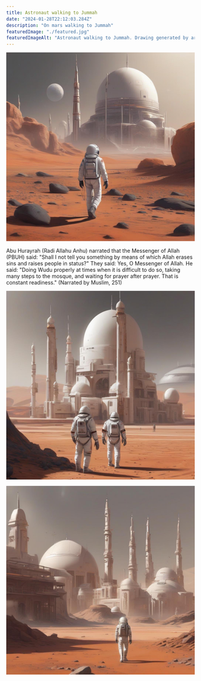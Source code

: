 ```yaml
---
title: Astronaut walking to Jummah
date: "2024-01-28T22:12:03.284Z"
description: "On mars walking to Jummah"
featuredImage: "./featured.jpg"
featuredImageAlt: "Astronaut walking to Jummah. Drawing generated by artificial intelligence."
---
```


![Astronaut on mars walking to jummah](./featured.jpg)

Abu Hurayrah (Radi Allahu Anhu) narrated that the Messenger of Allah (PBUH) said: "Shall I not tell you something by means of which Allah erases sins and raises people in status?" They said: Yes, O Messenger of Allah. He said: "Doing Wudu properly at times when it is difficult to do so, taking many steps to the mosque, and waiting for prayer after prayer. That is constant readiness." (Narrated by Muslim, 251)

![Astronaut on mars walking to jummah](./walking-2.jpg)

![Astronaut on mars walking to jummah](./walking-3.jpg)